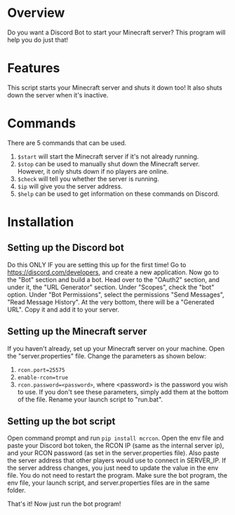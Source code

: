 # Overview
Do you want a Discord Bot to start your Minecraft server? This program will help you do just that!

# Features
This script starts your Minecraft server and shuts it down too! It also shuts down the server when it's inactive. 

# Commands
There are 5 commands that can be used. 
1. `$start` will start the Minecraft server if it's not already running. 
2. `$stop` can be used to manually shut down the Minecraft server. However, it only shuts down if no players are online. 
3. `$check` will tell you whether the server is running. 
4. `$ip` will give you the server address. 
5. `$help` can be used to get information on these commands on Discord.

# Installation
## Setting up the Discord bot
Do this ONLY IF you are setting this up for the first time!
Go to https://discord.com/developers, and create a new application. Now go to the "Bot" section and build a bot. Head over to the "OAuth2" section, and under it, the "URL Generator" section. Under "Scopes", check the "bot" option. Under "Bot Permissions", select the permissions "Send Messages", "Read Message History". At the very bottom, there will be a "Generated URL". Copy it and add it to your server.

## Setting up the Minecraft server
If you haven't already, set up your Minecraft server on your machine. Open the "server.properties" file. Change the parameters as shown below:
1. `rcon.port=25575`
2. `enable-rcon=true`
3. `rcon.password=<password>`, where \<password> is the password you wish to use. If you don't see these parameters, simply add them at the bottom of the file. 
Rename your launch script to "run.bat". 

## Setting up the bot script
Open command prompt and run `pip install mcrcon`. Open the env file and paste your Discord bot token, the RCON IP (same as the internal server ip), and your RCON password (as set in the server.properties file). Also paste the server address that other players would use to connect in SERVER_IP. If the server address changes, you just need to update the value in the env file. You do not need to restart the program. Make sure the bot program, the env file, your launch script, and server.properties files are in the same folder. 
  
That's it! Now just run the bot program! 
